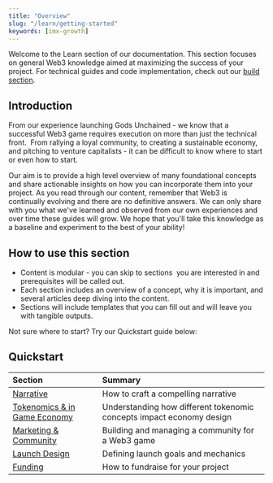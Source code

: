 ```yaml
---
title: "Overview"
slug: "/learn/getting-started"
keywords: [imx-growth]
---
```



Welcome to the Learn section of our documentation. This section focuses on general Web3 knowledge aimed at maximizing the success of your project. For technical guides and code implementation, check out our [build section](https://docs.x.immutable.com/docs/start-here). 

Introduction
------------

From our experience launching Gods Unchained - we know that a successful Web3 game requires execution on more than just the technical front.  From rallying a loyal community, to creating a sustainable economy, and pitching to venture capitalists - it can be difficult to know where to start or even  how  to start.

Our aim is to provide a high level overview of many foundational concepts and share actionable insights on how you can incorporate them into your project. As you read through our content, remember that Web3 is continually evolving and there are no definitive answers. We can only share with you what we've learned and observed from our own experiences and over time these guides will grow. We hope that you'll take this knowledge as a baseline and experiment to the best of your ability! 

How to use this section 
------------------------

-   Content is modular - you can skip to sections  you are interested in and prerequisites will be called out.
-   Each section includes an overview of a concept, why it is important, and several articles deep diving into the content.
-   Sections will include templates that you can fill out and will leave you with tangible outputs.

Not sure where to start? Try our Quickstart guide below: 

Quickstart 
-----------

|Section|Summary|
|:----|:----|
|[Narrative](docs/Narrative/Overview.md)|How to craft a compelling narrative|
|[Tokenomics & in Game Economy](docs/Tokenomics/Overview.md)|Understanding how different tokenomic concepts impact economy design|
|[Marketing & Community](../Marketing%20&%20Community/Overview.md)|Building and managing a community for a Web3 game|
|[Launch Design](../Launch%20design/Overview)|Defining launch goals and mechanics|
|[Funding](../Funding/Overview)|How to fundraise for your project|
